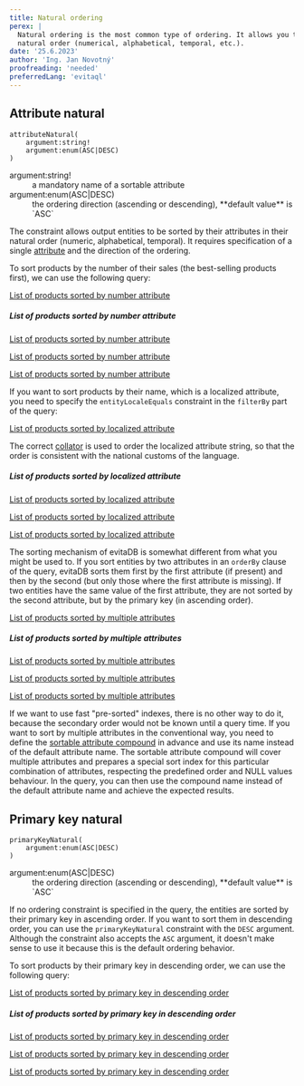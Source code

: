 ```yaml
---
title: Natural ordering
perex: |
  Natural ordering is the most common type of ordering. It allows you to sort entities by their attributes in their 
  natural order (numerical, alphabetical, temporal, etc.).
date: '25.6.2023'
author: 'Ing. Jan Novotný'
proofreading: 'needed'
preferredLang: 'evitaql'
---
```


## Attribute natural

```evitaql-syntax
attributeNatural(
    argument:string!
    argument:enum(ASC|DESC)
)
```

<dl>
    <dt>argument:string!</dt>
    <dd>
        a mandatory name of a sortable attribute
    </dd>
    <dt>argument:enum(ASC|DESC)</dt>
    <dd>
        the ordering direction (ascending or descending), **default value** is `ASC`
    </dd>
</dl>            

The constraint allows output entities to be sorted by their attributes in their natural order (numeric, alphabetical,
temporal). It requires specification of a single [attribute](../../use/data-model.md#attributes-unique-filterable-sortable-localized)
and the direction of the ordering.

To sort products by the number of their sales (the best-selling products first), we can use the following query:

<SourceCodeTabs requires="evita_functional_tests/src/test/resources/META-INF/documentation/evitaql-init.java" langSpecificTabOnly>

[List of products sorted by number attribute](/documentation/user/en/query/ordering/examples/natural/attribute-natural-non-localized.evitaql)
</SourceCodeTabs>

<Note type="info">

<NoteTitle toggles="true">

##### List of products sorted by number attribute
</NoteTitle>

<LanguageSpecific to="evitaql,java,csharp">

<MDInclude>[List of products sorted by number attribute](/documentation/user/en/query/ordering/examples/natural/attribute-natural-non-localized.evitaql.md)</MDInclude>

</LanguageSpecific>

<LanguageSpecific to="graphql">

<MDInclude>[List of products sorted by number attribute](/documentation/user/en/query/ordering/examples/natural/attribute-natural-non-localized.graphql.json.md)</MDInclude>

</LanguageSpecific>

<LanguageSpecific to="rest">

<MDInclude>[List of products sorted by number attribute](/documentation/user/en/query/ordering/examples/natural/attribute-natural-non-localized.rest.json.md)</MDInclude>

</LanguageSpecific>

</Note>

If you want to sort products by their name, which is a localized attribute, you need to specify the `entityLocaleEquals`
constraint in the `filterBy` part of the query:

<SourceCodeTabs requires="evita_functional_tests/src/test/resources/META-INF/documentation/evitaql-init.java" langSpecificTabOnly>

[List of products sorted by localized attribute](/documentation/user/en/query/ordering/examples/natural/attribute-natural-localized.evitaql)
</SourceCodeTabs>

The correct [collator](https://docs.oracle.com/en/java/javase/17/docs/api/java.base/java/text/Collator.html) is used to 
order the localized attribute string, so that the order is consistent with the national customs of the language.

<Note type="info">

<NoteTitle toggles="true">

##### List of products sorted by localized attribute
</NoteTitle>

<LanguageSpecific to="evitaql,java,csharp">

<MDInclude>[List of products sorted by localized attribute](/documentation/user/en/query/ordering/examples/natural/attribute-natural-localized.evitaql.md)</MDInclude>

</LanguageSpecific>

<LanguageSpecific to="graphql">

<MDInclude>[List of products sorted by localized attribute](/documentation/user/en/query/ordering/examples/natural/attribute-natural-localized.graphql.json.md)</MDInclude>

</LanguageSpecific>

<LanguageSpecific to="rest">

<MDInclude>[List of products sorted by localized attribute](/documentation/user/en/query/ordering/examples/natural/attribute-natural-localized.rest.json.md)</MDInclude>

</LanguageSpecific>

</Note>

The sorting mechanism of evitaDB is somewhat different from what you might be used to. If you sort entities by two
attributes in an `orderBy` clause of the query, evitaDB sorts them first by the first attribute (if present) and then
by the second (but only those where the first attribute is missing). If two entities have the same value of the first
attribute, they are not sorted by the second attribute, but by the primary key (in ascending order).

<SourceCodeTabs requires="evita_functional_tests/src/test/resources/META-INF/documentation/evitaql-init.java" langSpecificTabOnly>

[List of products sorted by multiple attributes](/documentation/user/en/query/ordering/examples/natural/attribute-natural-multiple.evitaql)
</SourceCodeTabs>

<Note type="info">

<NoteTitle toggles="true">

##### List of products sorted by multiple attributes
</NoteTitle>

<LanguageSpecific to="evitaql,java,csharp">

<MDInclude>[List of products sorted by multiple attributes](/documentation/user/en/query/ordering/examples/natural/attribute-natural-multiple.evitaql.md)</MDInclude>

</LanguageSpecific>

<LanguageSpecific to="graphql">

<MDInclude>[List of products sorted by multiple attributes](/documentation/user/en/query/ordering/examples/natural/attribute-natural-multiple.graphql.json.md)</MDInclude>

</LanguageSpecific>

<LanguageSpecific to="rest">

<MDInclude>[List of products sorted by multiple attributes](/documentation/user/en/query/ordering/examples/natural/attribute-natural-multiple.rest.json.md)</MDInclude>

</LanguageSpecific>

</Note>

If we want to use fast "pre-sorted" indexes, there is no other way to do it, because the secondary order would not be 
known until a query time. If you want to sort by multiple attributes in the conventional way, you need to define the
[sortable attribute compound](../../use/schema.md#sortable-attribute-compounds) in advance and use its name instead of
the default attribute name. The sortable attribute compound will cover multiple attributes and prepares a special
sort index for this particular combination of attributes, respecting the predefined order and NULL values behaviour.
In the query, you can then use the compound name instead of the default attribute name and achieve the expected results.

## Primary key natural

```evitaql-syntax
primaryKeyNatural(   
    argument:enum(ASC|DESC)
)
```

<dl>
    <dt>argument:enum(ASC|DESC)</dt>
    <dd>
        the ordering direction (ascending or descending), **default value** is `ASC`
    </dd>
</dl>

If no ordering constraint is specified in the query, the entities are sorted by their primary key in ascending order. 
If you want to sort them in descending order, you can use the `primaryKeyNatural` constraint with the `DESC` argument.
Although the constraint also accepts the `ASC` argument, it doesn't make sense to use it because this is the default
ordering behavior.

To sort products by their primary key in descending order, we can use the following query:

<SourceCodeTabs requires="evita_functional_tests/src/test/resources/META-INF/documentation/evitaql-init.java" langSpecificTabOnly>

[List of products sorted by primary key in descending order](/documentation/user/en/query/ordering/examples/natural/primary-key-natural.evitaql)
</SourceCodeTabs>

<Note type="info">

<NoteTitle toggles="true">

##### List of products sorted by primary key in descending order
</NoteTitle>

<LanguageSpecific to="evitaql,java,csharp">

<MDInclude>[List of products sorted by primary key in descending order](/documentation/user/en/query/ordering/examples/natural/primary-key-natural.evitaql.md)</MDInclude>

</LanguageSpecific>

<LanguageSpecific to="graphql">

<MDInclude>[List of products sorted by primary key in descending order](/documentation/user/en/query/ordering/examples/natural/primary-key-natural.graphql.json.md)</MDInclude>

</LanguageSpecific>

<LanguageSpecific to="rest">

<MDInclude>[List of products sorted by primary key in descending order](/documentation/user/en/query/ordering/examples/natural/primary-key-natural.rest.json.md)</MDInclude>

</LanguageSpecific>

</Note>
